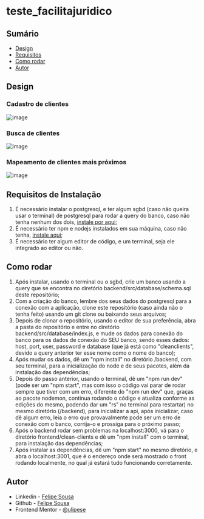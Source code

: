 # teste_facilitajuridico

## Sumário
- [Design](#design)
- [Requisitos](#requisitos-de-instalação)
- [Como rodar](#como-rodar)
- [Autor](#autor)

## Design
  ### Cadastro de clientes
  ![image](https://github.com/ulipese/teste_facilitajuridico/assets/70922407/ca7d93e0-cd30-4b94-a59b-a8c7b9e3f757)
  ### Busca de clientes
  ![image](https://github.com/ulipese/teste_facilitajuridico/assets/70922407/d0f5bf76-7d03-439b-acd7-8d47a6d604c4)
  ### Mapeamento de clientes mais próximos
  ![image](https://github.com/ulipese/teste_facilitajuridico/assets/70922407/fa963091-348b-4e38-8473-ce931ae1fc70)

## Requisitos de Instalação
  1. É necessário instalar o postgresql, e ter algum sgbd (caso não queira usar o terminal) de postgresql para rodar a query do banco, caso não tenha nenhum dos dois, [instale por aqui](https://www.postgresql.org/download/);
  2. É necessário ter npm e nodejs instalados em sua máquina, caso não tenha, [instale aqui](https://nodejs.org/en/download);
  3. É necessário ter algum editor de código, e um terminal, seja ele integrado ao editor ou não.

## Como rodar
  1. Após instalar, usando o terminal ou o sgbd, crie um banco usando a query que se encontra no diretório backend/src/database/schema.sql deste repositório;
  2. Com a criação do banco, lembre dos seus dados do postgresql para a conexão com a aplicação, clone este repositório (caso ainda não o tenha feito) usando um git clone ou baixando seus arquivos;
  3. Depois de clonar o repositório, usando o editor de sua preferência, abra a pasta do repositório e entre no diretório backend/src/database/index.js, e mude os dados para conexão do banco para os dados de conexão do SEU banco, sendo esses dados: host, port, user, password e database (que já está como "cleanclients", devido a query anterior ter esse nome como o nome do banco);
  4. Após mudar os dados, dê um "npm install" no diretório /backend, com seu terminal, para a inicialização do node e de seus pacotes, além da instalação das dependências;
  5. Depois do passo anterior, usando o terminal, dê um "npm run dev" (pode ser um "npm start", mas com isso o código vai parar de rodar sempre que tiver com um erro, diferente do "npm run dev" que, graças ao pacote nodemon, continua rodando o código e atualiza conforme as edições do mesmo, podendo dar um "rs" no terminal para restartar) no mesmo diretório (/backend), para inicializar a api, após inicializar, caso dê algum erro, leia o erro que provavalmente pode ser um erro de conexão com o banco, corrija-o e prossiga para o próximo passo;
  6. Após o backend rodar sem problemas na localhost:3000, vá para o diretório frontend/clean-clients e dê um "npm install" com o terminal, para instalação das dependências;
  7. Após instalar as dependências, dê um "npm start" no mesmo diretório, e abra o localhost:3001, que é o endereço onde será mostrado o front rodando localmente, no qual já estará tudo funcionando corretamente.
     
## Autor
- Linkedin - [Felipe Sousa](https://www.linkedin.com/in/ulipese)
- Github - [Felipe Sousa](https://www.github.com/ulipese)
- Frontend Mentor - [@ulipese](https://www.frontendmentor.io/profile/ulipese)
